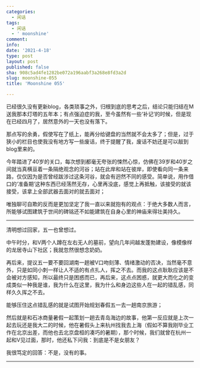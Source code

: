 ```yaml
---
categories:
  - 闲话
tags:
  - 闲话
  - ' moonshine'
comment: 
info: 
date: '2021-4-18'
type: post
layout: post
published: false
sha: 908c5ad4fe1282be072a196aabf3a268e8fd3a2d
slug: moonshine-055
title: 'Moonshine 055'

---
```

已经很久没有更新blog，各类琐事之外，归根到底的思考之后，结论只能归结在M送我那本灯塔的五年本；有点强迫症的我，至今虽然有一些‘补记’的时候，但是现在已经四月了，居然意外的一天也没有落下。

那点写的余勇，假使写在了纸上，能再分给键盘的当然就不会太多了；但是，过于狭小的栏目也使我没有地方写一些废话，终于提醒了我，废话不妨还是可以敲到blog里来的。

今年踏进了40岁的关口，每次想到都毫无夸张的悚然心惊，仿佛在39岁和40岁之间就当真横亘着一条隔绝观念的河谷；站在此岸和站在彼岸，即使看向同一条来路，仅仅因为是否曾经跋涉过这条河谷，就会有迥然不同的感受。简单说，用作借口的‘准备期’这种东西已经荡然无存，心里再没底，感觉上再抵触，该接受的就该接受，该拿上全部武器去面对的就去面对；

唯独聊可自欺的反而是更加坚定了我一直以来就抱有的观点：于绝大多数人而言，所能够试图建筑于世间的碑铭还不如能建筑在自身心里的神庙来得壮美持久。

---- 

清明想过回家，五一也曾想过。

中午时分，和V两个人蹲在左右无人的墓前，望向几年间越发蓬勃建设，像模像样的龙居寺山下社区；我就忽然很想念奶奶。

再后来，提议五一要不要回湖南一趟被V口吻刻薄、情绪激动的否决，当然毫不意外，只是如同小刺一样让人不适的有点扎人，挥之不去。而我的这点耿耿应该是不会被对方感知，所以最终只是困惑而已，再后来，这点点困惑，就更大而化之的变成类似一种我是谁，我为什么在这里，我为什么和身边这些人在一起的错乱感，同样久久挥之不去。

能够压住这点错乱感的就是试图开始规划春假五一去一趟南京旅游；

然后就是和石冰商量暑假一起策划一趟去青岛海边的故事，他第一反应就是上次一起去玩还是我大二的时候，他在暑假头上来杭州找我去上海（假如不算我刚毕业工作在北京出差，而他也去北京盘桓的凑巧的暑期），那个时候，我们就曾在杭州一起和V见过面，那时，他还私下问我：到底是不是女朋友？

我很笃定的回答：不是，没有的事。

----


